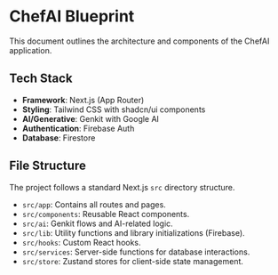 # ChefAI Blueprint

This document outlines the architecture and components of the ChefAI application.

## Tech Stack

- **Framework**: Next.js (App Router)
- **Styling**: Tailwind CSS with shadcn/ui components
- **AI/Generative**: Genkit with Google AI
- **Authentication**: Firebase Auth
- **Database**: Firestore

## File Structure

The project follows a standard Next.js `src` directory structure.

- `src/app`: Contains all routes and pages.
- `src/components`: Reusable React components.
- `src/ai`: Genkit flows and AI-related logic.
- `src/lib`: Utility functions and library initializations (Firebase).
- `src/hooks`: Custom React hooks.
- `src/services`: Server-side functions for database interactions.
- `src/store`: Zustand stores for client-side state management.
